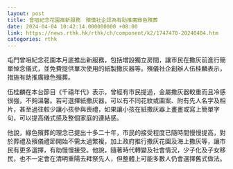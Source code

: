 ```yaml
---
layout: post
title: 曾咀紀念花園推新服務　殯儀社企認為有助推廣綠色殯葬
date: 2024-04-04 10:42:14.000000000 +08:00
link: https://news.rthk.hk/rthk/ch/component/k2/1747470-20240404.htm
categories: rthk
---
```


屯門曾咀紀念花園本月底推出新服務，包括增設獨立房間，讓市民在撒灰前進行簡單悼念儀式，並免費提供單次使用的紙製撒灰器等。殯儀社企創辦人伍桂麟表示，措施有助推廣綠色殯葬。

伍桂麟在本台節目《千禧年代》表示，曾經有市民提過，金屬撒灰器較重而且冷感很強，不夠溫馨。若可選擇紙撒灰器，可以有不同花紋或圖案、附有先人名字及相片，甚至過往較少讓小孩參與喪禮，如果讓小孩在紙撒灰器上畫畫或寫上簡單字句，可以提高儀式感及整個家庭的連結感。

他說，綠色殯葬的理念已提出十多二十年，市民的接受程度已隨時間慢慢提高，對於葬禮及殯儀禮節開始不需太過繁複，加上政府推行撒灰花園及海上撒灰等，讓市民有更多選擇，有助慢慢接受。他說，隨著時代轉變及社會情況，少子化及子女移民，也不一定會在清明重陽去拜祭先人，但整體上可能多數人仍會選擇舊式做法。
